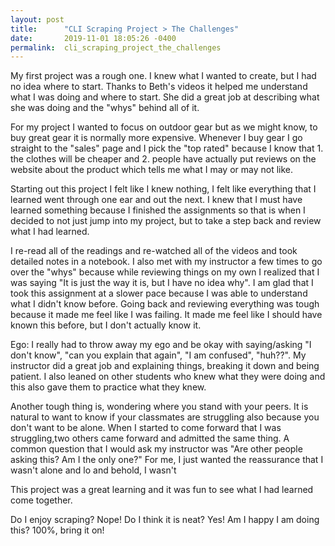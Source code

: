 ```yaml
---
layout: post
title:      "CLI Scraping Project > The Challenges"
date:       2019-11-01 18:05:26 -0400
permalink:  cli_scraping_project_the_challenges
---
```



My first project was a rough one. I knew what I wanted to create, but I had no idea where to start. Thanks to Beth's videos it helped me understand what I was doing and where to start. She did a great job at describing what she was doing and the "whys" behind all of it. 

For my project I wanted to focus on outdoor gear but as we might know, to buy great gear it is  normally more expensive. Whenever I buy gear I go straight to the "sales" page and I pick the "top rated" because I know that 1. the clothes will be cheaper and 2. people have actually put reviews on the website about the product which tells me what I may or may not like.

Starting out this project I felt like I knew nothing, I felt like everything that I learned went through one ear and out the next. I knew that I must have learned something because I finished the assignments so that is when I decided to not just jump into my project, but to take a step back and review what I had learned. 

I re-read all of the readings and re-watched all of the videos and took detailed notes in a notebook. I also met with my instructor a few times to go over the "whys" because while reviewing things on my own I realized that I was saying "It is just the way it is, but I have no idea why". I am glad that I took this assignment at a slower pace because I was able to understand what I didn't know before. Going back and reviewing everything was tough because it made me feel like I was failing. It made me feel like I should have known this before, but I don't actually know it. 

Ego: I really had to throw away my ego and be okay with saying/asking "I don't know", "can you explain that again", "I am confused", "huh??". My instructor did a great job and explaining things, breaking it down and being patient. I also leaned on other students who knew what they were doing and this also gave them to practice what they knew. 

Another tough thing is, wondering where you stand with your peers.  It is natural to want to know if your classmates are struggling also because you don't want to be alone. When I started to come forward that I was struggling,two others came forward and admitted the same thing.  A common question that I would ask my instructor was "Are other people asking this? Am I the only one?" For me, I just wanted the reassurance that I wasn't alone and lo and behold, I wasn't

This project was a great learning and it was fun to see what I had learned come together. 

Do I enjoy scraping? Nope! 
Do I think it is neat? Yes!
Am I happy I am doing this? 100%, bring it on!



